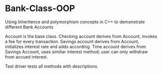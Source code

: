 # Bank-Class-OOP
Using Inheritence and polymorphism concepts in C++ to demonstrate different Bank Accounts

Account is the base class.
  Checking account derives from Account, invokes a fee for every transaction.
  Savings account derives from Account, initializes interest rate and adds according.
  Time account derives from Savings Account, uses similiar interest method; user can only withdraw from accued interest.
  
  Test driver tests all methods with descriptions.
  
